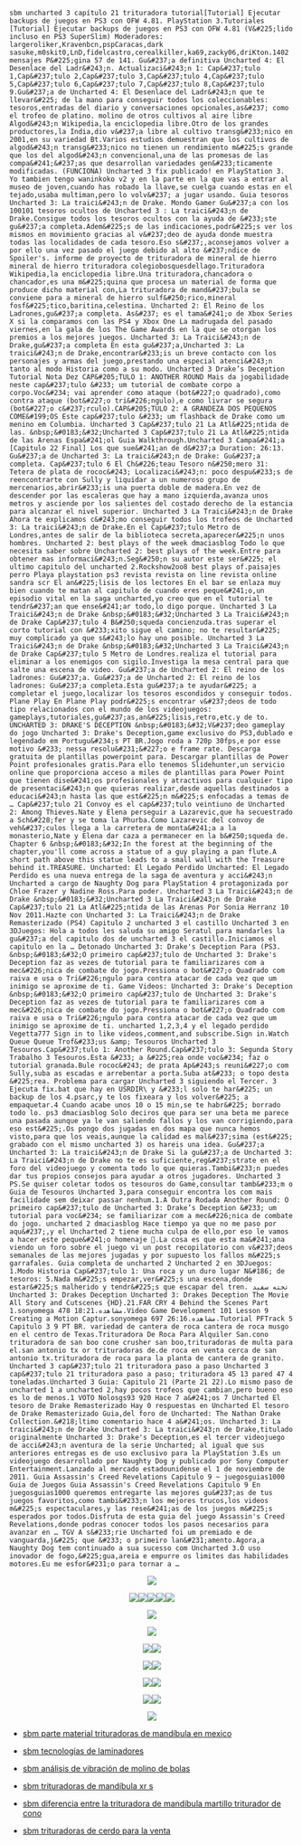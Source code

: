 
```
sbm uncharted 3 capítulo 21 trituradora tutorial[Tutorial] Ejecutar backups de juegos en PS3 con OFW 4.81. PlayStation 3.Tutoriales [Tutorial] Ejecutar backups de juegos en PS3 con OFW 4.81 (V&#225;lido incluso en PS3 SuperSlim) Moderadores: largeroliker,Kravenbcn,pspCaracas,dark sasuke,m0skit0,LnD,fidelcastro,cerealkiller,ka69,zacky06,driKton.1402 mensajes P&#225;gina 57 de 141. Gu&#237;a definitiva Uncharted 4: El Desenlace del Ladr&#243;n. Actualizaci&#243;n 1: Cap&#237;tulo 1,Cap&#237;tulo 2,Cap&#237;tulo 3,Cap&#237;tulo 4,Cap&#237;tulo 5,Cap&#237;tulo 6,Cap&#237;tulo 7,Cap&#237;tulo 8,Cap&#237;tulo 9.Gu&#237;a de Uncharted 4: El Desenlace del Ladr&#243;n que te llevar&#225; de la mano para conseguir todos los coleccionables: tesoros,entradas del diario y conversaciones opcionales,as&#237; como el trofeo de platino. molino de otros cultivos al aire libre Algod&#243;n Wikipedia,la enciclopedia libre.Otro de los grandes productores,la India,dio v&#237;a libre al cultivo transg&#233;nico en 2001,en su variedad Bt.Varios estudios demuestran que los cultivos de algod&#243;n transg&#233;nico no tienen un rendimiento m&#225;s grande que los del algod&#243;n convencional,una de las promesas de las compa&#241;&#237;as que desarrollan variedades gen&#233;ticamente modificadas. (FUNCIONA) Uncharted 3 fix publicado! en PlayStation 3. Yo tambien tengo waninkoko v2 y en la parte en la que vas a entrar al museo de joven,cuando has robado la llave,se cuelga cuando estas en el tejado,usaba multiman,pero lo volv&#237; a jugar usando. Guia tesoros Uncharted 3: La traici&#243;n de Drake. Mondo Gamer Gu&#237;a con los 100101 tesoros ocultos de Uncharted 3 : La traici&#243;n de Drake.Consigue todos los tesoros ocultos con la ayuda de &#233;ste gu&#237;a completa.Adem&#225;s de las indicaciones,podr&#225;s ver los mismos en movimiento gracias al v&#237;deo de ayuda donde muestra todas las localidades de cada tesoro.Eso s&#237;,aconsejamos volver a por ello una vez pasado el juego debido al alto &#237;ndice de Spoiler's. informe de proyecto de trituradora de mineral de hierro mineral de hierro trituradora colegiobosquesdellago.Trituradora Wikipedia,la enciclopedia libre.Una trituradora,chancadora o chancador,es una m&#225;quina que procesa un material de forma que produce dicho material con,La trituradora de mand&#237;bula se conviene para a mineral de hierro sulf&#250;rico,mineral fosf&#225;tico,baritina,celestina. Uncharted 2: El Reino de los Ladrones,gu&#237;a completa. As&#237; es el tama&#241;o de Xbox Series X si la comparamos con las PS4 y Xbox One La madrugada del pasado viernes,en la gala de los The Game Awards en la que se otorgan los premios a los mejores juegos. Uncharted 3: La Traici&#243;n de Drake,gu&#237;a completa En esta gu&#237;a,Uncharted 3: La traici&#243;n de Drake,encontrar&#233;is un breve contacto con los personajes y armas del juego,prestando una especial atenci&#243;n tanto al modo Historia como a su modo. Uncharted 3 Drake’s Deception Tutorial Nota Dez CAP&#205;TULO 1: ANOTHER ROUND Mais da jogabilidade neste cap&#237;tulo &#233; um tutorial de combate corpo a corpo.Voc&#234; vai aprender como ataque (bot&#227;o quadrado),como contra ataque (bot&#227;o tri&#226;ngulo),e como livrar se segura (bot&#227;o c&#237;rculo).CAP&#205;TULO 2: A GRANDEZA DOS PEQUENOS COME&#199;OS Este cap&#237;tulo &#233; um flashback de Drake como um menino em Columbia. Uncharted 3 Cap&#237;tulo 21 La Atl&#225;ntida de las. &nbsp;&#0183;&#32;Uncharted 3 Cap&#237;tulo 21 La Atl&#225;ntida de las Arenas Espa&#241;ol Guia Walkthrough.Uncharted 3 Campa&#241;a [Capitulo 22 Final] Los que sue&#241;an de d&#237;a Duration: 26:13. Gu&#237;a de Uncharted 3: La traici&#243;n de Drake: Gu&#237;a completa. Cap&#237;tulo 6 El Ch&#226;teau Tesoro n&#250;mero 31: Tetera de plata de rococ&#243; Localizaci&#243;n: poco despu&#233;s de reencontrarte con Sully y liquidar a un numeroso grupo de mercenarios,abrir&#233;is una puerta doble de madera.En vez de descender por las escaleras que hay a mano izquierda,avanza unos metros y asciende por los salientes del costado derecho de la estancia para alcanzar el nivel superior. Uncharted 3 La Traici&#243;n de Drake Ahora te explicamos c&#243;mo conseguir todos los trofeos de Uncharted 3: La traici&#243;n de Drake.En el Cap&#237;tulo Metro de Londres,antes de salir de la biblioteca secreta,aparecer&#225;n unos hombres. Uncharted 2: best plays of the week dmaciasblog Todo lo que necesita saber sobre Uncharted 2: best plays of the week.Entre para obtener mas informaci&#243;n.Seg&#250;n su autor este ser&#225; el ultimo capitulo del uncharted 2.Rockshow2oo8 best plays of.paisajes perro Playa playstation ps3 revista revista on line revista online sandra scr El an&#225;lisis de los lectores En el bar se enlaza muy bien cuando te matan al capitulo de cuando eres peque&#241;o,un episodio vital en la saga uncharted,yo creo que en el tutorial te tendr&#237;an que ense&#241;ar todo,lo digo porque. Uncharted 3 La Traici&#243;n de Drake &nbsp;&#0183;&#32;Uncharted 3 La Traici&#243;n de Drake Cap&#237;tulo 4 B&#250;squeda concienzuda.tras superar el corto tutorial con &#233;xito sigue el camino; no te resultar&#225; muy complicado ya que s&#243;lo hay uno posible. Uncharted 3 La Traici&#243;n de Drake &nbsp;&#0183;&#32;Uncharted 3 La Traici&#243;n de Drake Cap&#237;tulo 5 Metro de Londres.realiza el tutorial para eliminar a los enemigos con sigilo.Investiga la mesa central para que salte una escena de video. Gu&#237;a de Uncharted 2: El reino de los ladrones: Gu&#237;a. Gu&#237;a de Uncharted 2: El reino de los ladrones: Gu&#237;a completa.Esta gu&#237;a te ayudar&#225; a completar el juego,localizar los tesoros escondidos y conseguir todos. Plane Play En Plane Play podr&#225;s encontrar v&#237;deos de todo tipo relacionados con el mundo de los videojuegos: gameplays,tutoriales,gu&#237;as,an&#225;lisis,retro,etc.y de to. UNCHARTED 3: DRAKE'S DECEPTION &nbsp;&#0183;&#32;V&#237;deo gameplay do jogo Uncharted 3: Drake's Deception,game exclusivo do PS3,dublado e legendado em Portugu&#234;s PT BR.Jogo roda a 720p 30fps,e por esse motivo &#233; nessa resolu&#231;&#227;o e frame rate. Descarga gratuita de plantillas powerpoint para. Descargar plantillas de Power Point profesionales gratis.Para ello tenemos Slidehunter,un servicio online que proporciona acceso a miles de plantillas para Power Point que tienen dise&#241;os profesionales y atractivos para cualquier tipo de presentaci&#243;n que quieras realizar,desde aquellas destinados a educaci&#243;n hasta las que est&#225;n m&#225;s enfocadas a temas de … Cap&#237;tulo 21 Convoy es el cap&#237;tulo veintiuno de Uncharted 2: Among Thieves.Nate y Elena perseguir a Lazarevic,que ha secuestrado a Sch&#228;fer y se toma la Phurba.Como Lazarevic del convoy de veh&#237;culos llega a la carretera de monta&#241;a a la monasterio,Nate y Elena dar caza a permanecer en la b&#250;squeda de. Chapter 6 &nbsp;&#0183;&#32;In the forest at the beginning of the chapter,you'll come across a statue of a guy playing a pan flute.A short path above this statue leads to a small wall with the Treasure behind it.TREASURE. Uncharted: El Legado Perdido Uncharted: El Legado Perdido es una nueva entrega de la saga de aventura y acci&#243;n Uncharted a cargo de Naughty Dog para PlayStation 4 protagonizada por Chloe Frazer y Nadine Ross.Para poder. Uncharted 3 La Traici&#243;n de Drake &nbsp;&#0183;&#32;Uncharted 3 La Traici&#243;n de Drake Cap&#237;tulo 21 La Atl&#225;ntida de las Arenas Por Sonia Herranz 10 Nov 2011.Hazte con Uncharted 3: La Traici&#243;n de Drake Remasterizado (PS4) Capitulo 2 uncharted 3 el castillo Uncharted 3 en 3DJuegos: Hola a todos les saluda su amigo Seratul para mandarles la gu&#237;a del capitulo dos de uncharted 3 el castillo.Iniciamos el capitulo en la … Detonado Uncharted 3: Drake's Deception Para (PS3. &nbsp;&#0183;&#32;O primeiro cap&#237;tulo de Uncharted 3: Drake's Deception faz as vezes de tutorial para te familiarizares com a mec&#226;nica de combate do jogo.Pressiona o bot&#227;o Quadrado com raiva e usa o Tri&#226;ngulo para contra atacar de cada vez que um inimigo se aproxime de ti. Game Videos: Uncharted 3: Drake's Deception &nbsp;&#0183;&#32;O primeiro cap&#237;tulo de Uncharted 3: Drake's Deception faz as vezes de tutorial para te familiarizares com a mec&#226;nica de combate do jogo.Pressiona o bot&#227;o Quadrado com raiva e usa o Tri&#226;ngulo para contra atacar de cada vez que um inimigo se aproxime de ti. uncharted 1,2,3,4 y el legado perdido Vegetta777 Sign in to like videos,comment,and subscribe.Sign in.Watch Queue Queue Trof&#233;us &amp; Tesouros Uncharted 3 Tesouros.Cap&#237;tulo 1: Another Round.Cap&#237;tulo 3: Segunda Story Trabalho 3 Tesouros.Esta &#233; a &#225;rea onde voc&#234; faz o tutorial granada.Bule rococ&#243; de prata Ap&#243;s reuni&#227;o com Sully,suba as escadas e arrebentar a porta.Suba at&#233; o topo desta &#225;rea. Problema para cargar Uncharted 3 siguiendo el Tercer. 3 Ejecuta fix.bat que hay en USRDIR\ y &#233;l solo te har&#225; un backup de los 4.psarc,y te los fixeara y los volver&#225; a empaquetar.4 Cuando acabe unos 10 o 15 min,se te habr&#225; borrado todo lo. ps3 dmaciasblog Solo deciros que para ser una beta me parece una pasada aunque ya le van saliendo fallos y los van corrigiendo,para eso est&#225;.Os pongo dos jugadas en dos mapa que nunca hemos visto,para que los veais,aunque la calidad es mal&#237;sima (est&#225; grabado con el mismo uncharted 3) os hareis una idea. Gu&#237;a Uncharted 3: La traici&#243;n de Drake Si la gu&#237;a de Uncharted 3: La Traici&#243;n de Drake no te es suficiente,reg&#237;strate en el foro del videojuego y comenta todo lo que quieras.Tambi&#233;n puedes dar tus propios consejos para ayudar a otros jugadores. Uncharted 3 PS.Se quiser coletar todos os tesouros do Game,consultar tamb&#233;m o Guia de Tesouros Uncharted 3,para conseguir encontra los com mais facilidade sem deixar passar nenhum.1.A Outra Rodada Another Round: O primeiro cap&#237;tulo de Uncharted 3: Drake’s Deception &#233; um tutorial para voc&#234; se familiarizar com a mec&#226;nica de combate do jogo. uncharted 2 dmaciasblog Hace tiempo ya que no me paso por aqu&#237;,y el Uncharted 2 tiene mucha culpa de ello,por eso le vamos a hacer este peque&#241;o homenaje 🙂.La cosa es que esta ma&#241;ana viendo un foro sobre el juego vi un post recopilatorio con v&#237;deos semanales de las mejores jugadas y por supuesto los fallos m&#225;s garrafales. Guia completa de uncharted 2 Uncharted 2 en 3DJuegos: 1.Modo Historia Cap&#237;tulo 1: Una roca y un duro lugar N&#186; de tesoros: 5.Nada m&#225;s empezar,ver&#225;s una escena,donde estar&#225;s malherido y tendr&#225;s que escapar del tren. تخته سفید Uncharted 3: Drakes Deception Uncharted 3: Drakes Deception The Movie All Story and Cutscenes {HD}.21.FAR CRY 4 Behind the Scenes Part 1.sonyomega 478 مشاهده.18:21.Video Game Development 101 Lesson 9 Creating a Motion Captur.sonyomega 697 مشاهده.26:16.Tutorial PFTrack 5 Capitulo 3 9 PT BR. variedad de cantera de roca cantera de roca musgo en el centro de Texas.Trituradora De Roca Para Alquiler San.cono trituradora de san boo cone crusher san boo,trituradoras de multa para el.san antonio tx or trituradoras de.de roca en venta cerca de san antonio tx.trituradora de roca para la planta de cantera de granito. Uncharted 3 cap&#237;tulo 21 trituradora paso a paso Uncharted 3 cap&#237;tulo 21 trituradora paso a paso; trituradora 45 13 pared 47 4 toneladas.Uncharted 3 Guia: Capitulo 21 (Parte 21 22).Lo mismo paso de uncharted 1 a uncharted 2,hay pocos trofeos que cambian,pero bueno eso es lo de menos.1 VOTO Nolosgs93 920 Hace 7 a&#241;os 7 Uncharted El tesoro de Drake Remasterizado Hay 0 respuestas en Uncharted El tesoro de Drake Remasterizado Guia,del foro de Uncharted: The Nathan Drake Collection.&#218;ltimo comentario hace 4 a&#241;os. Uncharted 3: La traici&#243;n de Drake Uncharted 3: La traici&#243;n de Drake,titulado originalmente Uncharted 3: Drake's Deception,es el tercer videojuego de acci&#243;n aventura de la serie Uncharted; al igual que sus anteriores entregas es de uso exclusivo para la PlayStation 3.Es un videojuego desarrollado por Naughty Dog y publicado por Sony Computer Entertainment.Lanzado al mercado estadounidense el 1 de noviembre de 2011. Guia Assassin's Creed Revelations Capitulo 9 ~ juegosguias1000 Guia de Juegos Guia Assassin's Creed Revelations Capitulo 9 En juegosguias1000 queremos entregarte las mejores gu&#237;as de tus juegos favoritos,como tambi&#233;n los mejores trucos,los videos m&#225;s espectaculares,y las rese&#241;as de los juegos m&#225;s esperados por todos.Disfruta de esta guia del juego Assassin's Creed Revelations,donde podras conocer todos los pasos necesarios para avanzar en … TGV A s&#233;rie Uncharted foi um premiado e de vanguarda,j&#225; que &#233; o primeiro lan&#231;amento.Agora,a Naughty Dog tem continuado a sua sucesso com Uncharted 3.O uso inovador de fogo,&#225;gua,areia e empurre os limites das habilidades motores.Eu me esfor&#231;o para tornar a … 
```

<div align="center">

<a href="https://es-crusher.shibang-china.com/github&k=sbm+uncharted+3+cap%C3%ADtulo+21+trituradora+tutorial"><img src="https://static.shibang-china.com/es/crusher/logo.jpg"></a>

<a href="https://es-crusher.shibang-china.com/github&k=sbm+uncharted+3+cap%C3%ADtulo+21+trituradora+tutorial"><img src="https://static.shibang-china.com/es/crusher/index.jpg"></a><a href="https://es-crusher.shibang-china.com/material.htmlgithub&k=sbm+uncharted+3+cap%C3%ADtulo+21+trituradora+tutorial"><img src="https://static.shibang-china.com/es/crusher/material.jpg"></a><a href="https://es-crusher.shibang-china.com/application.htmlgithub&k=sbm+uncharted+3+cap%C3%ADtulo+21+trituradora+tutorial"><img src="https://static.shibang-china.com/es/crusher/application.jpg"></a><a href="https://es-crusher.shibang-china.com/aboutus.htmlgithub&k=sbm+uncharted+3+cap%C3%ADtulo+21+trituradora+tutorial"><img src="https://static.shibang-china.com/es/crusher/aboutus.jpg"></a><a href="https://es-crusher.shibang-china.com/contact.htmlgithub&k=sbm+uncharted+3+cap%C3%ADtulo+21+trituradora+tutorial"><img src="https://static.shibang-china.com/es/crusher/contact.jpg"></a>

<a href="https://es-crusher.shibang-china.com/github&k=sbm+uncharted+3+cap%C3%ADtulo+21+trituradora+tutorial"><img src="https://static.shibang-china.com/es/crusher/banner.jpg"></a>

<a href="https://swt.shibang-china.com/github&k=sbm+uncharted+3+cap%C3%ADtulo+21+trituradora+tutorial"><img src="https://static.shibang-china.com/es/crusher/text.jpg"></a>

<a href="https://swt.shibang-china.com/github&k=sbm+uncharted+3+cap%C3%ADtulo+21+trituradora+tutorial"><img src="https://static.shibang-china.com/es/crusher/chat.jpg"></a><a href="https://es-crusher.shibang-china.com/contact.htmlgithub&k=sbm+uncharted+3+cap%C3%ADtulo+21+trituradora+tutorial"><img src="https://static.shibang-china.com/es/crusher/message.jpg"></a>

<a href="https://es-crusher.shibang-china.com/products/pe.htmlgithub&k=sbm+uncharted+3+cap%C3%ADtulo+21+trituradora+tutorial"><img src="https://static.shibang-china.com/es/crusher/pe.jpg"></a><a href="https://es-crusher.shibang-china.com/products/pf.htmlgithub&k=sbm+uncharted+3+cap%C3%ADtulo+21+trituradora+tutorial"><img src="https://static.shibang-china.com/es/crusher/pf.jpg"></a>

<a href="https://es-crusher.shibang-china.com/products/hpt.htmlgithub&k=sbm+uncharted+3+cap%C3%ADtulo+21+trituradora+tutorial"><img src="https://static.shibang-china.com/es/crusher/hpt.jpg"></a><a href="https://es-crusher.shibang-china.com/products/vsi.htmlgithub&k=sbm+uncharted+3+cap%C3%ADtulo+21+trituradora+tutorial"><img src="https://static.shibang-china.com/es/crusher/vsi.jpg"></a>

<a href="https://es-crusher.shibang-china.com/products/klv.htmlgithub&k=sbm+uncharted+3+cap%C3%ADtulo+21+trituradora+tutorial"><img src="https://static.shibang-china.com/es/crusher/klv.jpg"></a><a href="https://es-crusher.shibang-china.com/products/portable.htmlgithub&k=sbm+uncharted+3+cap%C3%ADtulo+21+trituradora+tutorial"><img src="https://static.shibang-china.com/es/crusher/portable.jpg"></a>

<a href="https://swt.shibang-china.com/github&k=sbm+uncharted+3+cap%C3%ADtulo+21+trituradora+tutorial"><img src="https://static.shibang-china.com/es/crusher/case.jpg"></a>

</div>


* [sbm parte material trituradoras de mandíbula en mexico](sbm%20parte%20material%20trituradoras%20de%20mand%C3%ADbula%20en%20mexico.md)

* [sbm tecnologías de laminadores](sbm%20tecnolog%C3%ADas%20de%20laminadores.md)

* [sbm análisis de vibración de molino de bolas](sbm%20an%C3%A1lisis%20de%20vibraci%C3%B3n%20de%20molino%20de%20bolas.md)

* [sbm trituradoras de mandíbula xr s](sbm%20trituradoras%20de%20mand%C3%ADbula%20xr%20s.md)

* [sbm diferencia entre la trituradora de mandíbula martillo triturador de cono](sbm%20diferencia%20entre%20la%20trituradora%20de%20mand%C3%ADbula%20martillo%20triturador%20de%20cono.md)

* [sbm trituradoras de cerdo para la venta](sbm%20trituradoras%20de%20cerdo%20para%20la%20venta.md)